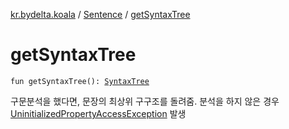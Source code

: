 [kr.bydelta.koala](../index.md) / [Sentence](index.md) / [getSyntaxTree](./get-syntax-tree.md)

# getSyntaxTree

`fun getSyntaxTree(): `[`SyntaxTree`](../-syntax-tree/index.md)

구문분석을 했다면, 문장의 최상위 구구조를 돌려줌.
분석을 하지 않은 경우 [UninitializedPropertyAccessException](https://kotlinlang.org/api/latest/jvm/stdlib/kotlin/-uninitialized-property-access-exception/index.html) 발생

